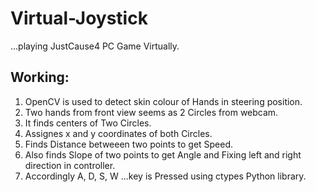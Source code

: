 # Virtual-Joystick
...playing JustCause4 PC Game Virtually.

Working:
---------------

1. OpenCV is used to detect skin colour of Hands in steering position.
2. Two hands from front view seems as 2 Circles from webcam.
3. It finds centers of Two Circles.
4. Assignes x and y coordinates of both Circles.
5. Finds Distance betweeen two points to get Speed.
6. Also finds Slope of two points to get Angle and Fixing left and right direction in controller.
7. Accordingly A, D, S, W ...key is Pressed using ctypes Python library.
